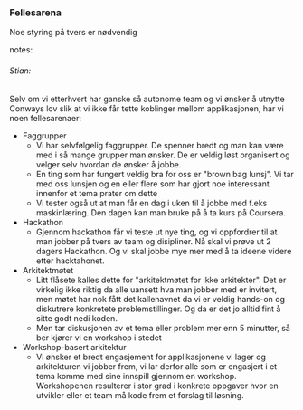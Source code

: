 ### Fellesarena

Noe styring på tvers er nødvendig

notes:
###### Stian:

Selv om vi etterhvert har ganske så autonome team og vi ønsker å utnytte Conways lov slik at vi ikke får tette koblinger mellom applikasjonen, har vi noen fellesarenaer:
* Faggrupper
    * Vi har selvfølgelig faggrupper. De spenner bredt og man kan være med i så mange grupper man ønsker. De er veldig løst organisert og velger selv hvordan de ønsker å jobbe. 
    * En ting som har fungert veldig bra for oss er "brown bag lunsj". Vi tar med oss lunsjen og en eller flere som har gjort noe interessant innenfor et tema prater om dette
    * Vi tester også ut at man får en dag i uken til å jobbe med f.eks maskinlæring. Den dagen kan man bruke på å ta kurs på Coursera.
* Hackathon
    * Gjennom hackathon får vi teste ut nye ting, og vi oppfordrer til at man jobber på tvers av team og disipliner. Nå skal vi prøve ut 2 dagers Hackathon. Og vi skal jobbe mye mer med å ta ideene videre etter hacktahonet.  
* Arkitektmøtet
    * Litt flåsete kalles dette for "arkitektmøtet for ikke arkitekter". Det er virkelig ikke riktig da alle uansett hva man jobber med er invitert, men møtet har nok fått det kallenavnet da vi er veldig hands-on og diskutrere konkretete problemstillinger. Og da er det jo alltid fint å sitte godt nedi koden.
    * Men tar diskusjonen av et tema eller problem mer enn 5 minutter, så ber kjører vi en workshop i stedet
* Workshop-basert arkitektur
    * Vi ønsker et bredt engasjement for applikasjonene vi lager og arkitekturen vi jobber frem, vi lar derfor alle som er engasjert i et tema komme med sine innspill gjennom en workshop. Workshopenen resulterer i stor grad i konkrete oppgaver hvor en utvikler eller et team må kode frem et forslag til løsning.

